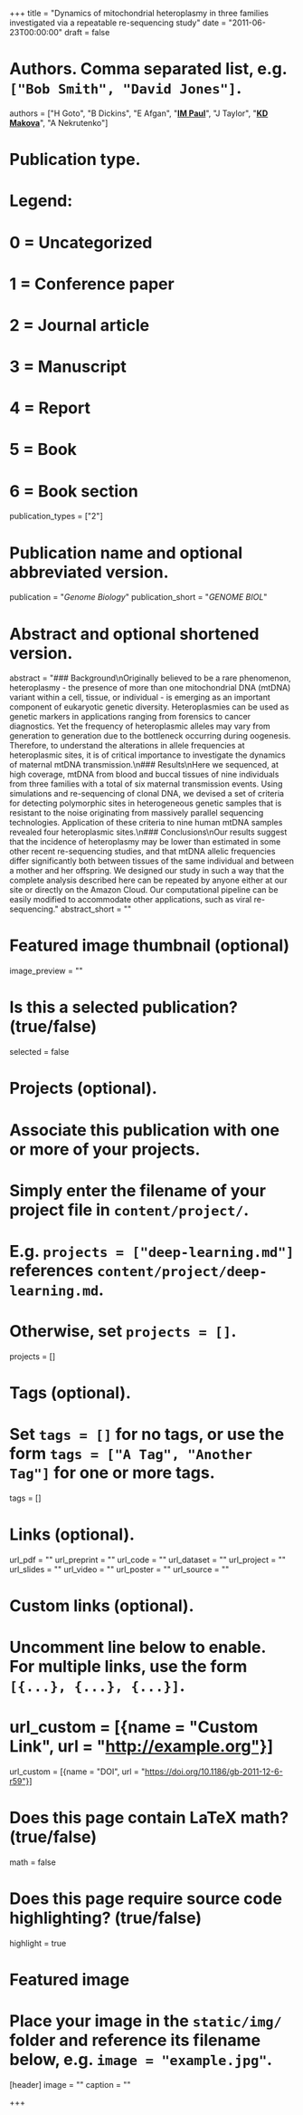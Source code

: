 +++
title = "Dynamics of mitochondrial heteroplasmy in three families investigated via a repeatable re-sequencing study"
date = "2011-06-23T00:00:00"
draft = false

# Authors. Comma separated list, e.g. `["Bob Smith", "David Jones"]`.
authors = ["H Goto", "B Dickins", "E Afgan", "[__IM Paul__](http://pennstatehershey.org/findaprovider/provider/932)", "J Taylor", "[__KD Makova__](http://www.bx.psu.edu/makova_lab)", "A Nekrutenko"]

# Publication type.
# Legend:
# 0 = Uncategorized
# 1 = Conference paper
# 2 = Journal article
# 3 = Manuscript
# 4 = Report
# 5 = Book
# 6 = Book section
publication_types = ["2"]

# Publication name and optional abbreviated version.
publication = "_Genome Biology_"
publication_short = "_GENOME BIOL_"

# Abstract and optional shortened version.
abstract = "### Background\nOriginally believed to be a rare phenomenon, heteroplasmy - the presence of more than one mitochondrial DNA (mtDNA) variant within a cell, tissue, or individual - is emerging as an important component of eukaryotic genetic diversity. Heteroplasmies can be used as genetic markers in applications ranging from forensics to cancer diagnostics. Yet the frequency of heteroplasmic alleles may vary from generation to generation due to the bottleneck occurring during oogenesis. Therefore, to understand the alterations in allele frequencies at heteroplasmic sites, it is of critical importance to investigate the dynamics of maternal mtDNA transmission.\n### Results\nHere we sequenced, at high coverage, mtDNA from blood and buccal tissues of nine individuals from three families with a total of six maternal transmission events. Using simulations and re-sequencing of clonal DNA, we devised a set of criteria for detecting polymorphic sites in heterogeneous genetic samples that is resistant to the noise originating from massively parallel sequencing technologies. Application of these criteria to nine human mtDNA samples revealed four heteroplasmic sites.\n### Conclusions\nOur results suggest that the incidence of heteroplasmy may be lower than estimated in some other recent re-sequencing studies, and that mtDNA allelic frequencies differ significantly both between tissues of the same individual and between a mother and her offspring. We designed our study in such a way that the complete analysis described here can be repeated by anyone either at our site or directly on the Amazon Cloud. Our computational pipeline can be easily modified to accommodate other applications, such as viral re-sequencing."
abstract_short = ""

# Featured image thumbnail (optional)
image_preview = ""

# Is this a selected publication? (true/false)
selected = false

# Projects (optional).
#   Associate this publication with one or more of your projects.
#   Simply enter the filename of your project file in `content/project/`.
#   E.g. `projects = ["deep-learning.md"]` references `content/project/deep-learning.md`.
#   Otherwise, set `projects = []`.
projects = []

# Tags (optional).
#   Set `tags = []` for no tags, or use the form `tags = ["A Tag", "Another Tag"]` for one or more tags.
tags = []

# Links (optional).
url_pdf = ""
url_preprint = ""
url_code = ""
url_dataset = ""
url_project = ""
url_slides = ""
url_video = ""
url_poster = ""
url_source = ""

# Custom links (optional).
#   Uncomment line below to enable. For multiple links, use the form `[{...}, {...}, {...}]`.
# url_custom = [{name = "Custom Link", url = "http://example.org"}]
url_custom = [{name = "DOI", url = "https://doi.org/10.1186/gb-2011-12-6-r59"}]

# Does this page contain LaTeX math? (true/false)
math = false

# Does this page require source code highlighting? (true/false)
highlight = true

# Featured image
# Place your image in the `static/img/` folder and reference its filename below, e.g. `image = "example.jpg"`.
[header]
image = ""
caption = ""

+++
